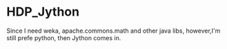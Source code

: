 # HDP_Jython
Since I need weka, apache.commons.math and other java libs, however,I'm still prefe python, then Jython comes in.
